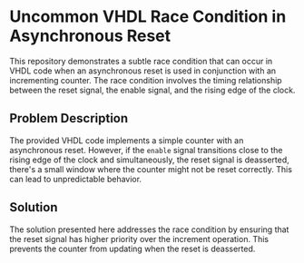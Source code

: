 # Uncommon VHDL Race Condition in Asynchronous Reset

This repository demonstrates a subtle race condition that can occur in VHDL code when an asynchronous reset is used in conjunction with an incrementing counter. The race condition involves the timing relationship between the reset signal, the enable signal, and the rising edge of the clock.

## Problem Description

The provided VHDL code implements a simple counter with an asynchronous reset.  However, if the `enable` signal transitions close to the rising edge of the clock and simultaneously, the reset signal is deasserted, there's a small window where the counter might not be reset correctly. This can lead to unpredictable behavior.

## Solution

The solution presented here addresses the race condition by ensuring that the reset signal has higher priority over the increment operation. This prevents the counter from updating when the reset is deasserted.